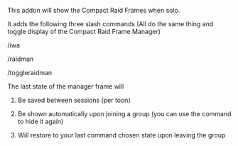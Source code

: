 This addon will show the Compact Raid Frames when solo.

 

It adds the following three slash commands (All do the same thing and toggle display of the Compact Raid Frame Manager)

/iwa 

/raidman 

/toggleraidman 

 

The last state of the manager frame will 

1. Be saved between sessions (per toon) 

2. Be shown automatically upon joining a group (you can use the command to hide it again)

3. Will restore to your last command chosen state upon leaving the group
